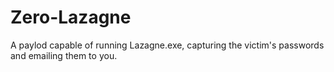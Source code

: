 # Zero-Lazagne
A paylod capable of running Lazagne.exe, capturing the victim's passwords and emailing them to you. 
